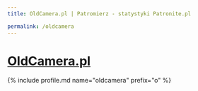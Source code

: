 ```yaml
---
title: OldCamera.pl | Patromierz - statystyki Patronite.pl

permalink: /oldcamera
---
```


# [OldCamera.pl](https://patronite.pl/oldcamera)

{% include profile.md name="oldcamera" prefix="o" %}
